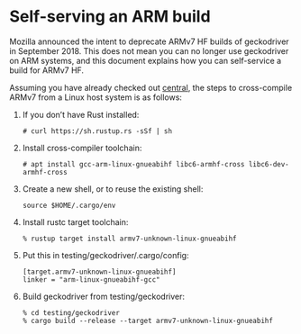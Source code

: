 Self-serving an ARM build
=========================

Mozilla announced the intent to deprecate ARMv7 HF builds of
geckodriver in September 2018.  This does not mean you can no longer
use geckodriver on ARM systems, and this document explains how you
can self-service a build for ARMv7 HF.

Assuming you have already checked out [central], the steps to
cross-compile ARMv7 from a Linux host system is as follows:

  1. If you don’t have Rust installed:

         # curl https://sh.rustup.rs -sSf | sh

  2. Install cross-compiler toolchain:

         # apt install gcc-arm-linux-gnueabihf libc6-armhf-cross libc6-dev-armhf-cross

  3. Create a new shell, or to reuse the existing shell:

         source $HOME/.cargo/env

  4. Install rustc target toolchain:

         % rustup target install armv7-unknown-linux-gnueabihf

  5. Put this in testing/geckodriver/.cargo/config:

         [target.armv7-unknown-linux-gnueabihf]
         linker = "arm-linux-gnueabihf-gcc"

  6. Build geckodriver from testing/geckodriver:

         % cd testing/geckodriver
         % cargo build --release --target armv7-unknown-linux-gnueabihf

[central]: https://hg.mozilla.org/mozilla-central/

